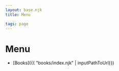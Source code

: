 ```yaml
---
layout: base.njk
title: Menu

tags: page
---
```


# Menu

* [Books]({{ "books/index.njk" | inputPathToUrl}})
